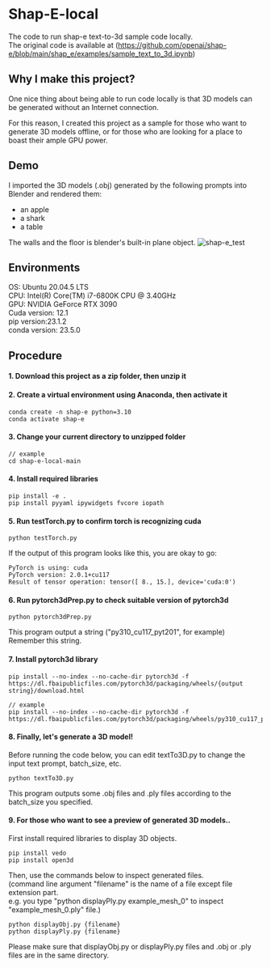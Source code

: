 # Shap-E-local
The code to run shap-e text-to-3d sample code locally.  
The original code is available at (https://github.com/openai/shap-e/blob/main/shap_e/examples/sample_text_to_3d.ipynb)

## Why I make this project?
One nice thing about being able to run code locally is that 3D models can be generated without an Internet connection.  
  
For this reason, I created this project as a sample for those who want to generate 3D models offline, or for those who are looking for a place to boast their ample GPU power.  

## Demo
I imported the 3D models (.obj) generated by the following prompts into Blender and rendered them:  
- an apple
- a shark
- a table

The walls and the floor is blender's built-in plane object.
![shap-e_test](https://github.com/kedzkiest/shap-e-local/assets/66341676/66da0425-6b32-47e6-b24a-31219201d33b)

## Environments
OS: Ubuntu 20.04.5 LTS  
CPU: Intel(R) Core(TM) i7-6800K CPU @ 3.40GHz  
GPU: NVIDIA GeForce RTX 3090  
Cuda version: 12.1  
pip version:23.1.2  
conda version: 23.5.0  

## Procedure
#### 1. Download this project as a zip folder, then unzip it
#### 2. Create a virtual environment using Anaconda, then activate it
```
conda create -n shap-e python=3.10
conda activate shap-e
```
#### 3. Change your current directory to unzipped folder
```
// example
cd shap-e-local-main
```
#### 4. Install required libraries
```
pip install -e .
pip install pyyaml ipywidgets fvcore iopath
```
#### 5. Run testTorch.py to confirm torch is recognizing cuda
```
python testTorch.py
```
If the output of this program looks like this, you are okay to go:  
```
PyTorch is using: cuda  
PyTorch version: 2.0.1+cu117  
Result of tensor operation: tensor([ 8., 15.], device='cuda:0')  
```
#### 6. Run pytorch3dPrep.py to check suitable version of pytorch3d
```
python pytorch3dPrep.py
```
This program output a string ("py310_cu117_pyt201", for example)  
Remember this string.
#### 7. Install pytorch3d library
```
pip install --no-index --no-cache-dir pytorch3d -f https://dl.fbaipublicfiles.com/pytorch3d/packaging/wheels/{output string}/download.html

// example
pip install --no-index --no-cache-dir pytorch3d -f https://dl.fbaipublicfiles.com/pytorch3d/packaging/wheels/py310_cu117_pyt201/download.html
```
#### 8. Finally, let's generate a 3D model!
Before running the code below, you can edit textTo3D.py to change the input text prompt, batch_size, etc.
```
python textTo3D.py
```
This program outputs some .obj files and .ply files according to the batch_size you specified.
#### 9. For those who want to see a preview of generated 3D models..
First install required libraries to display 3D objects.
```
pip install vedo
pip install open3d
```
Then, use the commands below to inspect generated files.  
(command line argument "filename" is the name of a file except file extension part.  
e.g. you type "python displayPly.py example_mesh_0" to inspect "example_mesh_0.ply" file.)
```
python displayObj.py {filename}
python displayPly.py {filename}
```

Please make sure that displayObj.py or displayPly.py files and .obj or .ply files are in the same directory.
